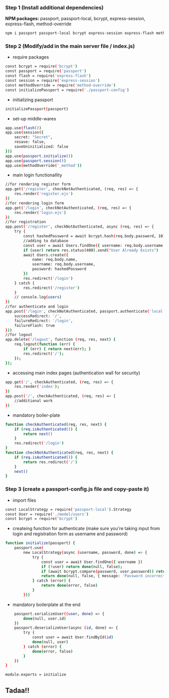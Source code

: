 
### Step 1 (Install additional dependencies)

**NPM packages:** passport, passport-local, bcrypt, express-session, express-flash, method-override

```bash
npm i passport passport-local bcrypt express-session express-flash method-override
```

### Step 2  (Modify/add in the main server file / index.js)

- require packages
```bash
const bcrypt = require('bcrypt')
const passport = require('passport')
const flash = require('express-flash')
const session = require('express-session')
const methodOverride = require('method-override')
const initializePassport = require('./passport-config')
```

- initializing passport
```bash
initializePassport(passport)
```
- set-up middle-wares
```bash
app.use(flash())
app.use(session({
    secret: "Secret",
    resave: false,
    saveUninitialized: false
}))
app.use(passport.initialize())
app.use(passport.session())
app.use(methodOverride('_method'))
```

- main login functionallity
```bash
//for rendering register form
app.get('/register', checkNotAuthenticated, (req, res) => {
    res.render('register.ejs')
})
//for rendering login form 
app.get('/login', checkNotAuthenticated, (req, res) => {
    res.render('login.ejs')
})
//for registration 
app.post('/register', checkNotAuthenticated, async (req, res) => {
    try {
        const hashedPassword = await bcrypt.hash(req.body.password, 10)
        //adding to database
        const user = await Users.findOne({ username: req.body.username })
        if (user) return res.status(400).send("User Already Exists")
        await Users.create({
            name: req.body.name,
            username: req.body.username,
            password: hashedPassword
        })
        res.redirect('/login')
    } catch {
        res.redirect('/register')
    }
    // console.log(users)
})
//for authenticate and login
app.post('/login', checkNotAuthenticated, passport.authenticate('local', {
    successRedirect: '/',
    failureRedirect: '/login',
    failureFlash: true
}))
//for logout
app.delete('/logout', function (req, res, next) {
    req.logout(function (err) {
        if (err) { return next(err); }
        res.redirect('/');
    });
});
```

- accessing main index pages (authentication wall for security)
```bash
app.get('/', checkAuthenticated, (req, res) => {
    res.render('index');
})
app.post('/', checkAuthenticated, (req, res) => {
    //additional work
})
```


- mandatory boiler-plate
```bash
function checkAuthenticated(req, res, next) {
    if (req.isAuthenticated()) {
        return next()
    }
    res.redirect('/login')
}
function checkNotAuthenticated(req, res, next) {
    if (req.isAuthenticated()) {
        return res.redirect('/')
    }
    next()
}
```
### Step 3 (create a passport-config.js file and copy-paste it)
- import files 
```bash
const LocalStrategy = require('passport-local').Strategy
const User = require('./model/users')
const bcrypt = require('bcrypt')
```
- createing function for authenticate (make sure you're taking input from login and registration form as username and password)
```bash
function initialize(passport) {
    passport.use(
        new LocalStrategy(async (username, password, done) => {
            try {
                const user = await User.findOne({ username })
                if (!user) return done(null, false);
                if (await bcrypt.compare(password, user.password)) return done(null, user)
                return done(null, false, { message: 'Password incorrect' })
            } catch (error) {
                return done(error, false)
            }
        }))
```
- mandatory boilerplate at the end
```bash
    passport.serializeUser((user, done) => {
        done(null, user.id)
    })
    passport.deserializeUser(async (id, done) => {
        try {
            const user = await User.findById(id)
            done(null, user)
        } catch (error) {
            done(error, false)
        }
    })
}

module.exports = initialize
```

## Tadaa!!
